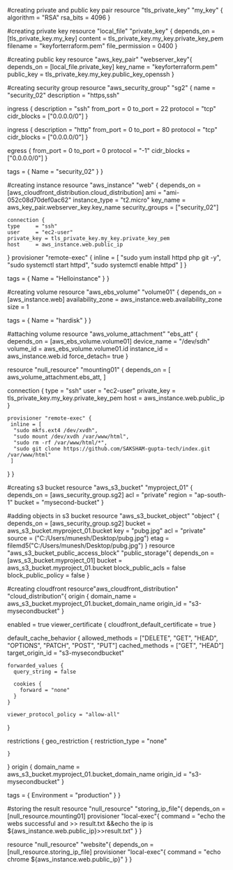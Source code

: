 #creating private and public key pair
resource "tls_private_key" "my_key" {
  algorithm   = "RSA"
  rsa_bits = 4096
}

#creating private key
resource "local_file" "private_key" {
 depends_on = [tls_private_key.my_key]
 content = tls_private_key.my_key.private_key_pem
 filename = "keyforterraform.pem"
 file_permission = 0400
}

#creating public key
resource "aws_key_pair" "webserver_key"{
  depends_on = [local_file.private_key]
  key_name = "keyforterraform.pem"
  public_key = tls_private_key.my_key.public_key_openssh
}


#creating security group
resource "aws_security_group" "sg2" {
  name        = "security_02"
  description = "https,ssh"

  ingress {
    description = "ssh"
    from_port   = 0
    to_port     = 22
    protocol    = "tcp"
    cidr_blocks = ["0.0.0.0/0"]
  }
  

  ingress {
    description = "http"
    from_port   = 0
    to_port     = 80
    protocol    = "tcp"
    cidr_blocks = ["0.0.0.0/0"]
  }
  
  egress {
    from_port   = 0
    to_port     = 0
    protocol    = "-1"
    cidr_blocks = ["0.0.0.0/0"]
  }

  tags = {
    Name = "security_02"
  }
}



#creating instance
resource "aws_instance" "web" {
  depends_on  = [aws_cloudfront_distribution.cloud_distribution]
  ami           = "ami-052c08d70def0ac62"
  instance_type = "t2.micro"
  key_name          = aws_key_pair.webserver_key.key_name
  security_groups = ["security_02"]
  
    connection {
    type     = "ssh"
    user     = "ec2-user"
    private_key = tls_private_key.my_key.private_key_pem
    host     = aws_instance.web.public_ip
  }
     provisioner "remote-exec" {
     inline = [
      "sudo yum install httpd php git -y",
      "sudo systemctl start httpd",
      "sudo systemctl enable httpd"
   ]
  }

  tags = {
    Name = "Helloinstance"
  }
}




#creating volume
resource "aws_ebs_volume" "volume01" {
  depends_on = [aws_instance.web]
  availability_zone = aws_instance.web.availability_zone
  size              = 1

  tags = {
    Name = "hardisk"
  }
}




#attaching volume
resource "aws_volume_attachment" "ebs_att" {
  depends_on = [aws_ebs_volume.volume01]
  device_name = "/dev/sdh"
  volume_id   = aws_ebs_volume.volume01.id
  instance_id = aws_instance.web.id
  force_detach= true
}


resource "null_resource" "mounting01" {
  depends_on = [
    aws_volume_attachment.ebs_att,
  ]
  

   connection {
    type     = "ssh"
    user     = "ec2-user"
    private_key = tls_private_key.my_key.private_key_pem
    host     = aws_instance.web.public_ip
  }

    provisioner "remote-exec" {
     inline = [
      "sudo mkfs.ext4 /dev/xvdh",
      "sudo mount /dev/xvdh /var/www/html",
      "sudo rm -rf /var/www/html/*",
      "sudo git clone https://github.com/SAKSHAM-gupta-tech/index.git /var/www/html"
     ]
  } 
} 


#creating s3 bucket
resource "aws_s3_bucket" "myproject_01" {
  depends_on = [aws_security_group.sg2]
  acl    = "private"
  region = "ap-south-1"
  bucket = "mysecond-bucket"
}


#adding objects in s3 bucket
resource "aws_s3_bucket_object" "object" {
  depends_on = [aws_security_group.sg2]
  bucket = aws_s3_bucket.myproject_01.bucket
  key    = "pubg.jpg"
  acl    = "private"
  source = ("C:/Users/munesh/Desktop/pubg.jpg")
  etag   = filemd5("C:/Users/munesh/Desktop/pubg.jpg")
}
resource "aws_s3_bucket_public_access_block" "public_storage"{
 depends_on = [aws_s3_bucket.myproject_01]
 bucket = aws_s3_bucket.myproject_01.bucket
 block_public_acls = false
 block_public_policy = false
}


#creating cloudfront
resource"aws_cloudfront_distribution"  "cloud_distribution"{
   origin {
     domain_name = aws_s3_bucket.myproject_01.bucket_domain_name
     origin_id   = "s3-mysecondbucket"
    }

  enabled = true
  viewer_certificate {
   cloudfront_default_certificate = true
   }

  default_cache_behavior {
    allowed_methods  = ["DELETE", "GET", "HEAD", "OPTIONS", "PATCH", "POST", "PUT"]
    cached_methods   = ["GET", "HEAD"]
    target_origin_id = "s3-mysecondbucket"

    forwarded_values {
      query_string = false

      cookies {
        forward = "none"
      }
    }

    viewer_protocol_policy = "allow-all"
    
  }

  restrictions {
    geo_restriction {
      restriction_type = "none"
      
    }
  }
  origin {
    domain_name = aws_s3_bucket.myproject_01.bucket_domain_name
    origin_id   = "s3-mysecondbucket"
    }

  tags = {
    Environment = "production"
  }
}


#storing the result 
resource "null_resource" "storing_ip_file"{
     depends_on = [null_resource.mounting01]
     provisioner "local-exec"{
         command = "echo the webs successful and >> result.txt &&echo the ip is ${aws_instance.web.public_ip}>>result.txt"
  }
}


resource "null_resource" "website"{
     depends_on = [null_resource.storing_ip_file]
     provisioner "local-exec"{
         command = "echo chrome ${aws_instance.web.public_ip}"
  }
}


 
